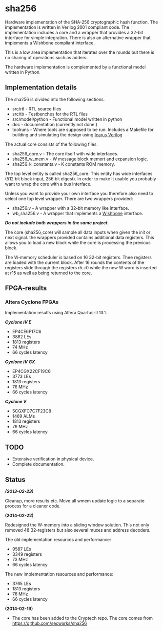 # sha256 #
Hardware implementation of the SHA-256 cryptographic hash function. The
implementation is written in Verilog 2001 compliant code. The
implementation includes a core and a wrapper that provides a 32-bit
interface for simple integration. There is also an alternative wrapper
that implements a Wishbone compliant interface.

This is a low area implementation that iterates over the rounds but
there is no sharing of operations such as adders.

The hardware implementation is complemented by a functional model
written in Python.

## Implementation details ##
The sha256 is divided into the following sections.
- src/rtl - RTL source files
- src/tb  - Testbenches for the RTL files
- src/model/python - Functional model written in python
- doc - documentation (currently not done.)
- toolruns - Where tools are supposed to be run. Includes a Makefile for
building and simulating the design using [Icarus Verilog](http://iverilog.icarus.com/)

The actual core consists of the following files:
- sha256_core.v - The core itself with wide interfaces.
- sha256_w_mem.v - W message block memort and expansion logic.
- sha256_k_constants.v - K constants ROM memory.

The top level entity is called sha256_core. This entity has wide
interfaces (512 bit block input, 256 bit digest). In order to make it
usable you probably want to wrap the core with a bus interface.

Unless you want to provide your own interface you therefore also need to
select one top level wrapper. There are two wrappers provided:
- sha256.v - A wrapper with a 32-bit memory like interface.
- wb_sha256.v - A wrapper that implements a [Wishbone](http://opencores.org/opencores,wishbone) interface.

***Do not include both wrappers in the same project.***

The core (sha256_core) will sample all data inputs when given the init
or next signal. the wrappers provided contains additional data
registers. This allows you to load a new block while the core is
processing the previous block.

The W-memory scheduler is based on 16 32-bit registers. Thee registers
are loaded with the current block. After 16 rounds the contents of the
registers slide through the registers r5..r0 while the new W word is
inserted at r15 as well as being returned to the core.


## FPGA-results ##

### Altera Cyclone FPGAs ###
Implementation results using Altera Quartus-II 13.1.

***Cyclone IV E***
- EP4CE6F17C6
- 3882 LEs
- 1813 registers
- 74 MHz
- 66 cycles latency

***Cyclone IV GX***
- EP4CGX22CF19C6
- 3773 LEs
- 1813 registers
- 76 MHz
- 66 cycles latency

***Cyclone V***
- 5CGXFC7C7F23C8
- 1469 ALMs
- 1813 registers
- 79 MHz
- 66 cycles latency


## TODO ##
- Extensive verification in physical device.
- Complete documentation.


## Status ##
***(2013-02-23)***

Cleanup, more results etc. Move all wmem update logic to a separate
process for a cleaner code.


**(2014-02-22)**

Redesigned the W-memory into a sliding window solution. This not only
removed 48 32-registers but also several muxes and address decoders.

The old implementation resources and performance:
- 9587 LEs
- 3349 registers
- 73 MHz
- 66 cycles latency

The new implementation resources and performance:
- 3765 LEs
- 1813 registers
- 76 MHz
- 66 cycles latency



**(2014-02-19)**
- The core has been added to the Cryptech repo. The core comes from
  https://github.com/secworks/sha256



